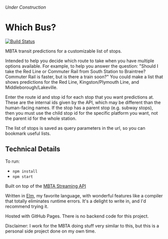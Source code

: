 _Under Construction_

# Which Bus?

[![Build Status](https://travis-ci.com/skyqrose/which-bus.svg?branch=master)](https://travis-ci.com/skyqrose/which-bus)

MBTA transit predictions for a customizable list of stops.

Intended to help you decide which route to take when you have multiple options available. For example, to help you answer the question: "Should I take the Red Line or Commuter Rail from South Station to Braintree? Commuter Rail is faster, but is there a train soon?" You could make a list that shows predictions for the Red Line, Kingston/Plymouth Line, and Middleborough/Lakeville.

Enter the route id and stop id for each stop that you want predictions at. These are the internal ids given by the API, which may be different than the human-facing names. If the stop has a parent stop (e.g. subway stops), then you must use the child stop id for the specific platform you want, not the parent id for the whole station.

The list of stops is saved as query parameters in the url, so you can bookmark useful lists.

## Technical Details

To run:
* `npm install`
* `npm start`

Built on top of the [MBTA Streaming API](https://www.mbta.com/developers/v3-api/streaming)

Written in [Elm](https://elm-lang.org/), my favorite language, with wonderful features like a compiler that totally eliminates runtime errors. It's a delight to write in, and I'd recommend trying it.

Hosted with GitHub Pages. There is no backend code for this project.

Disclaimer: I work for the MBTA doing stuff very similar to this, but this is a personal side project done on my own time.
